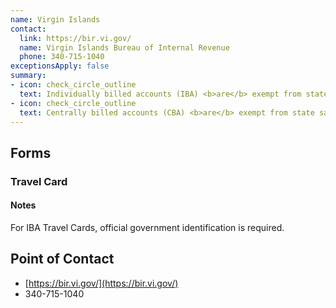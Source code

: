 ```yaml
---
name: Virgin Islands
contact:
  link: https://bir.vi.gov/
  name: Virgin Islands Bureau of Internal Revenue
  phone: 340-715-1040
exceptionsApply: false
summary:
- icon: check_circle_outline
  text: Individually billed accounts (IBA) <b>are</b> exempt from state sales tax.
- icon: check_circle_outline
  text: Centrally billed accounts (CBA) <b>are</b> exempt from state sales tax.
---
```


## Forms

### Travel Card

#### Notes

For IBA Travel Cards, official government identification is required.

## Point of Contact
- [https://bir.vi.gov/](https://bir.vi.gov/)
- 340-715-1040
